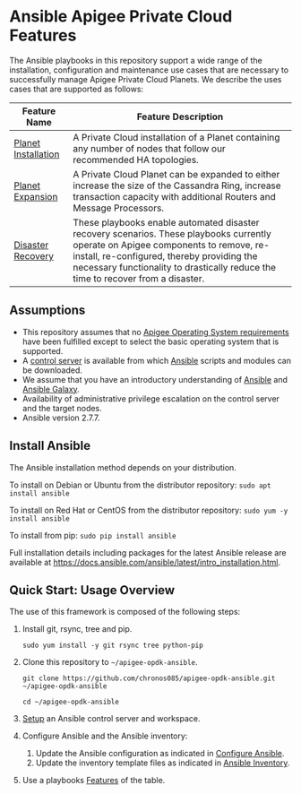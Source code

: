 # Ansible Apigee Private Cloud Features
The Ansible playbooks in this repository support a wide range of the installation, configuration
and maintenance use cases that are necessary to successfully manage Apigee Private Cloud Planets.
We describe the uses cases that are supported as follows: 

| Feature Name | Feature Description |
| --- | --- |
| [Planet Installation](installations/README.md#ansible-apigee-private-cloud-installations) | A Private Cloud installation of a Planet containing any number of nodes that follow our recommended HA topologies. |
| [Planet Expansion](expand/README.md#ansible-apigee-private-cloud-installations-expansion) | A Private Cloud Planet can be expanded to either increase the size of the Cassandra Ring, increase transaction capacity with additional Routers and Message Processors. |
| [Disaster Recovery](post-installations/README.md#usage-instructions) | These playbooks enable automated disaster recovery scenarios. These playbooks currently operate on Apigee components to remove, re-install, re-configured, thereby providing the necessary functionality to drastically reduce the time to recover from a disaster. |

## Assumptions 
* This repository assumes that no [Apigee Operating System requirements](https://docs.apigee.com/release/supported-software#apigeeedgeforprivatecloudsupportedversions) 
have been fulfilled except to select the basic operating system that is supported. 
* A [control server](https://docs.ansible.com/ansible/latest/installation_guide/intro_installation.html#control-machine-requirements) 
is available from which [Ansible](https://docs.ansible.com/ansible/latest/installation_guide/intro_installation.html) 
scripts and modules can be downloaded.
* We assume that you have an introductory understanding of [Ansible](https://docs.ansible.com/) and 
[Ansible Galaxy](https://galaxy.ansible.com/docs/).
* Availability of administrative privilege escalation on the control server and the target nodes.
* Ansible version 2.7.7. 

## Install Ansible

The Ansible installation method depends on your distribution.

To install on Debian or Ubuntu from the distributor repository:
`sudo apt install ansible`

To install on Red Hat or CentOS from the distributor repository:
`sudo yum -y install ansible`

To install from pip:
`sudo pip install ansible`

Full installation details including packages for the latest Ansible release
are available at <https://docs.ansible.com/ansible/latest/intro_installation.html>.

## Quick Start: Usage Overview
The use of this framework is composed of the following steps:

1. Install git, rsync, tree and pip.

    `sudo yum install -y git rsync tree python-pip`

1. Clone this repository to `~/apigee-opdk-ansible`.

    `git clone https://github.com/chronos085/apigee-opdk-ansible.git ~/apigee-opdk-ansible`
	
	`cd ~/apigee-opdk-ansible`
    
1. [Setup](setup/README.md#usage-instructions) an Ansible control server and workspace.
1. Configure Ansible and the Ansible inventory:

    1. Update the Ansible configuration as indicated in [Configure Ansible](README-configure.md#usage-instructions).          
    1. Update the inventory template files as indicated in [Ansible Inventory](README-inventory.md#usage-instructions).

1. Use a playbooks [Features](README.md#ansible-apigee-private-cloud-features) of the table.

